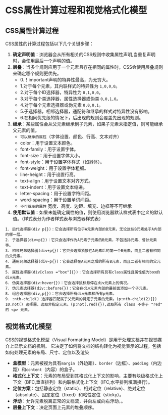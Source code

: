 # CSS属性计算过程和视觉格式化模型

## CSS属性计算过程

CSS属性的计算过程包括以下几个关键步骤：

1. **确定声明值**：浏览器会从所有相关的CSS规则中收集属性声明,当重复声明时，会使用最后一个声明的值。
2. **层叠**：当多个规则应用于一个元素且存在相同的属性时，CSS会使用层叠规则来确定哪个规则更优先。
   - 0.！important声明的特异性最高，为无穷大。
   - 1.对于每个元素，其内联样式的特异性为 `1,0,0,0`。
   - 2.对于每个ID选择器，特异性为 `0,1,0,0`。
   - 3.对于每个类选择器，属性选择器或伪类 `0,0,1,0`。
   - 4.对于每个元素选择器或伪元素 `0,0,0,1`。
   - 5.子选择器，相邻选择器，通配符和继承的样式对特异性没有影响。
   - 6.在相同优先级的情况下，后出现的规则会覆盖先出现的规则。
3. **继承**：某些属性会从父元素继承到子元素，如果子元素未指定值，则可能继承父元素的值。
   - `可以继承的属性`（字体设置、颜色、行高、文本对齐）
   - color：用于设置文本颜色。
   - font-family：用于设置字体。
   - font-size：用于设置字体大小。
   - font-style：用于设置字体样式（如斜体）。
   - font-weight：用于设置字体粗细。
   - line-height：用于设置行高。
   - text-align：用于设置文本对齐方式。
   - text-indent：用于设置文本缩进。
   - letter-spacing：用于设置字符间距。
   - word-spacing：用于设置单词间距。
   - `不可继承的属性` 宽度、高度、边距、填充、边框等不可继承
4. **使用默认值**：如果未能确定属性的值，则使用浏览器默认样式表中定义的默认值。（样式表分为作者样式表与浏览器样式表）

```text
1. 后代选择器(div p{})：它会选择所有位于A元素内部的B元素，无论这些B元素处于A内部的哪一层。
2. 子选择器(div>p{})：它只会选择作为A元素子元素的B元素，不包括孙元素、曾孙元素等。
3. 相邻兄弟选择器(div+p{})：它只会选择紧接在A元素后的第一个B元素，而且二者有相同的父元素。
4. 通用兄弟选择器(div~p{})：它会选择在A元素之后的所有B元素，而且二者有相同的父元素。
5. 属性选择器(div[class ="box"]{})：它会选择所有具有class属性且属性值为box的div元素。
6. 伪类选择器(div:hover{})：它会选择鼠标悬停在div元素上的情况。
7. 伪元素选择器(div::before{})：它会在div元素内部的最前面添加一个子元素。
8. 组合选择器(div,p{})：它会选择所有div元素和所有p元素。
9. :nth-child() 选择器匹配属于父元素的特定子元素的元素。(p:nth-child(2){})
10.not() 选择器，选取非指定元素。(p:not(.red){}),选取所有 class 不等于 "red" 的 <p> 元素。
```

## 视觉格式化模型

CSS的视觉格式化模型（Visual Formatting Model）是用于处理文档并在视觉媒介上显示文档的机制。
它决定了如何将文档的结构转化为视觉表示的过程，包括如何处理元素的布局、尺寸、定位以及渲染

- **盒模型**：元素被视为具有`margin`（外边距）、`border`（边框）、`padding`（内边距）和`content`（内容）的盒子。
- **格式化上下文**：元素的布局受到其格式化上下文的影响，主要有块级格式化上下文（BFC,垂直排列）和内联格式化上下文（IFC,水平排列填满换行）。
- **定位方案**：包括静态定位（static）、相对定位（relative）、绝对定位（absolute）、固定定位（fixed）和粘性定位（sticky）。
- **浮动**：允许元素脱离正常的文档流，并向左或向右浮动，。
- **层叠上下文**：决定页面上元素的堆叠顺序。
